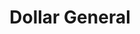 ---
title: "Dollar General"
url: /muskogee/dollar-general-west-okmulgee-avenue/
shop: variety store
---